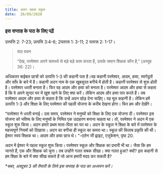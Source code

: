 ```yaml
---
title: अदनः पहला स्कूल
date:  26/09/2020
---
```


### इस सप्ताह के पाठ के लिए पढ़ें
उत्त्पत्ति 2: 7-23; उत्पत्ति 3:4-6; 2पतरस 1: 3-11; 2 पतरस 2: 1-17।

> <p>याद वचन</p>
> “देख, परमेश्वर अपने सामर्थ्य से बड़े बड़े काम करता है, उसके समान शिक्षक कौन है," (अय्यूब 36: 22)।

अधिकतर बाईबल छात्रों को उत्पत्ति 1-3 की कहानी पता है।यह कहानी परमेश्वर, आदम, हव्वा, स्वर्गदूतों और साँप के बारे में है। कहानी अदन नाम के एक खूबसूरत बगीचे में होती है। कहानी परमेश्वर से शुरू होती है। परमेश्वर धरती बनाता है। फिर वह आदम और हव्वा को बनाता है। परमेश्वर आदम और हव्वा से कहता है कि वे अपने सुन्दर घर में खुश रहने के लिए क्या करें। लेकिन आदम और हव्वा पाप करते हैं। तब परमेश्वर आदम और हव्वा से कहता है कि उन्हें अदन छोड़ देना चाहिए। वह मूल कहानी है। लेकिन हमें उत्पत्ति 1-3 और शिक्षा के लिए परमेश्वर की पहली योजना के करीब देखना होगा। फिर हम और देखेंगे।

"परमेश्वर ने धरती बनाई। उस समय, परमेश्वर ने मनुष्यों को शिक्षा के लिए एक योजना दी। परमेश्वर इस योजना को भविष्य के लिए मनुष्यों के निमित एक उदाहरण बनाना चाहता था। तो, परमेश्वर ने अदन में एक स्कूल शुरू किया। अदन हमारे प्रथम माता-पिता का घर था। अदन के स्कूल ने शिक्षा के बारे में परमेश्वर के महत्त्वपूर्ण नियमों को दिखाया। अदन का बगीचा ही स्कूल का कमरा था। स्कूल की किताब प्रकृति की थी। ईश्वर स्वयं शिक्षक था। आदम और हव्वा छात्र थे। "-एलेन जी ह्वाइट, एजुकेशन, पृष्ठ 20.

अदन में ईश्वर ने पहला स्कूल शुरू किया। परमेश्वर स्कूल और शिक्षक का प्रभारी भी था। जैसा कि हम जानते हैं, एक और शिक्षक को चुना। तब उन्होंने गलत सबक सीखा। क्या गलत हुआ? क्यों? इस कहानी से हम शिक्षा के बारे में क्या सीख सकते हैं जो आज हमारी मदद कर सकती है?

_*सब्त, अक्टूबर 3 की तैयारी के लिये इस सप्ताह के पाठ का अध्ययन करें।_